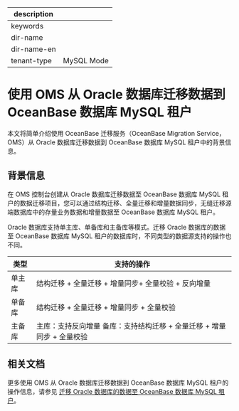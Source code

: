 |description||
|---|---|
|keywords||
|dir-name||
|dir-name-en||
|tenant-type|MySQL Mode|

# 使用 OMS 从 Oracle 数据库迁移数据到 OceanBase 数据库 MySQL 租户

本文将简单介绍使用 OceanBase 迁移服务（OceanBase Migration Service，OMS）从 Oracle 数据库迁移数据到 OceanBase 数据库 MySQL 租户中的背景信息。

## 背景信息

在 OMS 控制台创建从 Oracle 数据库迁移数据至 OceanBase 数据库 MySQL 租户的数据迁移项目，您可以通过结构迁移、全量迁移和增量数据同步，无缝迁移源端数据库中的存量业务数据和增量数据至 OceanBase 数据库 MySQL 租户。

Oracle 数据库支持单主库、单备库和主备库等模式。迁移 Oracle 数据库的数据至 OceanBase 数据库 MySQL 租户的数据库时，不同类型的数据源支持的操作也不同。

| 类型  |                           支持的操作                           |
|-----|-----------------------------------------------------------|
| 单主库 | 结构迁移 + 全量迁移 + 增量同步+ 全量校验 + 反向增量                           |
| 单备库 | 结构迁移 + 全量迁移 + 增量同步 + 全量校验                                 |
| 主备库 | 主库：支持反向增量 备库：支持结构迁移 + 全量迁移  + 增量同步 + 全量校验 |

## 相关文档

更多使用 OMS 从 Oracle 数据库迁移数据到 OceanBase 数据库 MySQL 租户的操作信息，请参见 [迁移 Oracle 数据库的数据至 OceanBase 数据库 MySQL 租户](https://www.oceanbase.com/docs/enterprise-oms-doc-cn-1000000000091377)。
